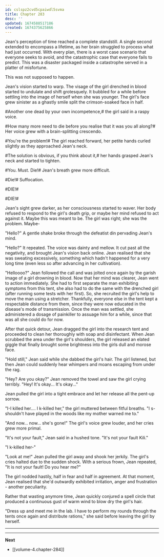```yaml
---
id: cslspz2cvd5cpaiwdl5svma
title: Chapter 283
desc: ''
updated: 1674588517186
created: 1674375625866
---
```


Jean's perception of time reached a complete standstill. A single second extended to encompass a lifetime, as her brain struggled to process what had just occurred. With every plan, there is a worst case scenario that everyone seeks to avoid, and the catastrophic case that everyone fails to predict. This was a disaster packaged inside a catastrophe served in a platter of misfortune.

This was not supposed to happen.

Jean's vision started to warp. The visage of the girl drenched in blood started to undulate and shift grotesquely. It bubbled for a while before settling into the image of herself when she was younger. The girl's face grew sinister as a ghastly smile split the crimson-soaked face in half.

#Another one dead by your own incompetence,# the girl said in a raspy voice.

#How many more need to die before you realise that it was you all along?# Her voice grew with a brain-splitting crescendo.

#You're the problem!# The girl reached forward, her petite hands curled slightly as they approached Jean's neck.

#The solution is obvious, if you think about it,# her hands grasped Jean's neck and started to tighten.

#You. Must. Die!# Jean's breath grew more difficult.

#Die!# Suffocation.

#DIE!#

#DIE!#

Jean's sight grew darker, as her consciousness started to waver. Her body refused to respond to the girl's death grip, or maybe her mind refused to act against it. Maybe this was meant to be. The girl was right; she was the problem. Maybe-

"Hello?" A gentle shake broke through the defeatist din pervading Jean's mind.

"Hello?" It repeated. The voice was dainty and mellow. It cut past all the negativity, and brought Jean's vision back online. Jean realised that she was sweating excessively, something which hadn't happened for a very long time (even less so after advancing in her cultivation).

"Helloooo?" Jean followed the call and was jolted once again by the garish image of a girl drowning in blood. Now that her mind was clearer, Jean went to action immediately. She had to first separate the man exhibiting symptoms from this tent, she also had to do the same with the drenched girl (after running some tests with her first). So, she recruited the girl's help to move the man using a stretcher. Thankfully, everyone else in the tent kept a respectable distance from them, since they were now educated in the disease's mode of transmission. Once the man was settled, she administered a dosage of painkiller to assuage him for a while, since that was all she could do for now.

After that quick detour, Jean dragged the girl into the research tent and proceeded to clean her thoroughly with soap and disinfectant. When Jean scrubbed the area under the girl's shoulders, the girl released an elated giggle that finally brought some brightness into the girls dull and morose face.

"Hold still," Jean said while she dabbed the girl's hair. The girl listened, but then Jean could suddenly hear whimpers and moans escaping from under the rag.

"Hey? Are you okay?" Jean removed the towel and saw the girl crying terribly. "Hey! It's okay... It's okay..."

Jean pulled the girl into a tight embrace and let her release all the pent-up sorrow.

"I-I killed her.... I k-killed her," the girl muttered between fitful breaths. "I s-shouldn't have played in the woods like my mother warned me to."

"And now... now... she's gone!" The girl's voice grew louder, and her cries grew more primal.

"It's not your fault," Jean said in a hushed tone. "It's not your fault Kili."

"I k-killed her-"

"Look at me!" Jean pulled the girl away and shook her jerkily. The girl's cries halted due to the sudden shock. With a serious frown, Jean repeated, "It is not your fault! Do you hear me?"

The girl nodded hastily, half in fear and half in agreement. At that moment, Jean realised that she'd outwardly exhibited irritation, anger and frustration - another peculiarity.

Rather that wasting anymore time, Jean quickly conjured a spell circle that produced a continuous gust of warm wind to blow dry the girl's hair.

"Dress up and meet me in the lab. I have to perform my rounds through the tents once again and distribute rations," she said before leaving the girl by herself.

____



____

**Next**
* [[volume-4.chapter-284]]